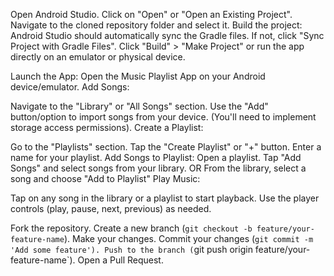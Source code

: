 Open Android Studio.
Click on "Open" or "Open an Existing Project".
Navigate to the cloned repository folder and select it.
Build the project:
Android Studio should automatically sync the Gradle files. If not, click "Sync Project with Gradle Files".
Click "Build" > "Make Project" or run the app directly on an emulator or physical device.

Launch the App: Open the Music Playlist App on your Android device/emulator.
Add Songs:

Navigate to the "Library" or "All Songs" section.
Use the "Add" button/option to import songs from your device. (You'll need to implement storage access permissions).
Create a Playlist:

Go to the "Playlists" section.
Tap the "Create Playlist" or "+" button.
Enter a name for your playlist.
Add Songs to Playlist:
Open a playlist.
Tap "Add Songs" and select songs from your library.
OR
From the library, select a song and choose "Add to Playlist"
Play Music:
    
Tap on any song in the library or a playlist to start playback.
Use the player controls (play, pause, next, previous) as needed.


 Fork the repository.
 Create a new branch (`git checkout -b feature/your-feature-name`).
 Make your changes.
 Commit your changes (`git commit -m 'Add some feature').
 Push to the branch (`git push origin feature/your-feature-name`).
Open a Pull Request.










